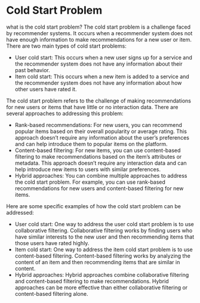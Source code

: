 # Cold Start Problem

what is the cold start problem?
The cold start problem is a challenge faced by recommender systems. It occurs when a recommender system does not have enough information to make recommendations for a new user or item.
There are two main types of cold start problems:
* User cold start: This occurs when a new user signs up for a service and the recommender system does not have any information about their past behavior.
* Item cold start: This occurs when a new item is added to a service and the recommender system does not have any information about how other users have rated it.


The cold start problem refers to the challenge of making recommendations for new users or items that have little or no interaction data. There are several approaches to addressing this problem:

* Rank-based recommendations: For new users, you can recommend popular items based on their overall popularity or average rating. This approach doesn’t require any information about the user’s preferences and can help introduce them to popular items on the platform.
* Content-based filtering: For new items, you can use content-based filtering to make recommendations based on the item’s attributes or metadata. This approach doesn’t require any interaction data and can help introduce new items to users with similar preferences.
* Hybrid approaches: You can combine multiple approaches to address the cold start problem. For example, you can use rank-based recommendations for new users and content-based filtering for new items.

Here are some specific examples of how the cold start problem can be addressed:

- User cold start: One way to address the user cold start problem is to use collaborative filtering. Collaborative filtering works by finding users who have similar interests to the new user and then recommending items that those users have rated highly.
- Item cold start: One way to address the item cold start problem is to use content-based filtering. Content-based filtering works by analyzing the content of an item and then recommending items that are similar in content.
- Hybrid approaches: Hybrid approaches combine collaborative filtering and content-based filtering to make recommendations. Hybrid approaches can be more effective than either collaborative filtering or content-based filtering alone.

